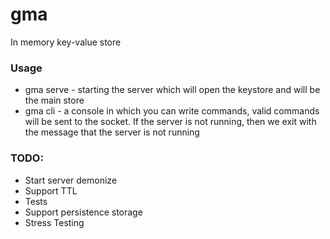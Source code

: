 # gma
In memory key-value store

### Usage

* gma serve - starting the server which will open the keystore and will be the main store
* gma cli - a console in which you can write commands, valid commands will be sent to the socket. If the server is not running, then we exit with the message that the server is not running


### TODO:
* Start server demonize
* Support TTL
* Tests
* Support persistence storage
* Stress Testing
